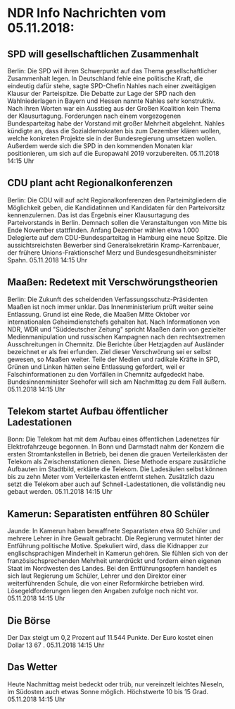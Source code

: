 # NDR Info Nachrichten vom 05.11.2018:


## SPD will gesellschaftlichen Zusammenhalt
Berlin: Die SPD will ihren Schwerpunkt auf das Thema gesellschaftlicher Zusammenhalt legen. In Deutschland fehle eine politische Kraft, die eindeutig dafür stehe, sagte SPD-Chefin Nahles nach einer zweitägigen Klausur der Parteispitze. Die Debatte zur Lage der SPD nach den Wahlniederlagen in Bayern und Hessen nannte Nahles sehr konstruktiv. Nach ihren Worten war ein Ausstieg aus der Großen Koalition kein Thema der Klausurtagung. Forderungen nach einem vorgezogenen Bundesparteitag habe der Vorstand mit großer Mehrheit abgelehnt. Nahles kündigte an, dass die Sozialdemokraten bis zum Dezember klären wollen, welche konkreten Projekte sie in der Bundesregierung umsetzen wollen. Außerdem werde sich die SPD in den kommenden Monaten klar positionieren, um sich auf die Europawahl 2019 vorzubereiten. 05.11.2018 14:15 Uhr 

## CDU plant acht Regionalkonferenzen
Berlin: Die CDU will auf acht Regionalkonferenzen den Parteimitgliedern die Möglichkeit geben, die Kandidatinnen und Kandidaten für den Parteivorsitz kennenzulernen. Das ist das Ergebnis einer Klausurtagung des Parteivorstands in Berlin. Demnach sollen die Veranstaltungen von Mitte bis Ende November stattfinden. Anfang Dezember wählen etwa 1.000 Delegierte auf dem CDU-Bundesparteitag in Hamburg eine neue Spitze. Die aussichtsreichsten Bewerber sind Generalsekretärin Kramp-Karrenbauer, der frühere Unions-Fraktionschef Merz und Bundesgesundheitsminister Spahn. 05.11.2018 14:15 Uhr 

## Maaßen: Redetext mit Verschwörungstheorien
Berlin: Die Zukunft des scheidenden Verfassungsschutz-Präsidenten Maaßen ist noch immer unklar. Das Innenministerium prüft weiter seine Entlassung. Grund ist eine Rede, die Maaßen Mitte Oktober vor internationalen Geheimdienstchefs gehalten hat. Nach Informationen von NDR, WDR und "Süddeutscher Zeitung" spricht Maaßen darin von gezielter Medienmanipulation und russischen Kampagnen nach den rechtsextremen Ausschreitungen in Chemnitz. Die Berichte über Hetzjagden auf Ausländer bezeichnet er als frei erfunden. Ziel dieser Verschwörung sei er selbst gewesen, so Maaßen weiter. Teile der Medien und radikale Kräfte in SPD, Grünen und Linken hätten seine Entlassung gefordert, weil er Falschinformationen zu den Vorfällen in Chemnitz aufgedeckt habe. Bundesinnenminister Seehofer will sich am Nachmittag zu dem Fall äußern. 05.11.2018 14:15 Uhr 

## Telekom startet Aufbau öffentlicher Ladestationen
Bonn: Die Telekom hat mit dem Aufbau eines öffentlichen Ladenetzes für Elektrofahrzeuge begonnen. In Bonn und Darmstadt nahm der Konzern die ersten Stromtankstellen in Betrieb, bei denen die grauen Verteilerkästen der Telekom als Zwischenstationen dienen. Diese Methode erspare zusätzliche Aufbauten im Stadtbild, erklärte die Telekom. Die Ladesäulen selbst können bis zu zehn Meter vom Verteilerkasten entfernt stehen. Zusätzlich dazu setzt die Telekom aber auch auf Schnell-Ladestationen, die vollständig neu gebaut werden. 05.11.2018 14:15 Uhr 

## Kamerun: Separatisten entführen 80 Schüler
Jaunde: In Kamerun haben bewaffnete Separatisten etwa 80 Schüler und mehrere Lehrer in ihre Gewalt gebracht. Die Regierung vermutet hinter der Entführung politische Motive. Spekuliert wird, dass die Kidnapper zur englischsprachigen Minderheit in Kamerun gehören. Sie fühlen sich von der französischsprechenden Mehrheit unterdrückt und fordern einen eigenen Staat im Nordwesten des Landes. Bei den Entführungsopfern handelt es sich laut Regierung um Schüler, Lehrer und den Direktor einer weiterführenden Schule, die von einer Reformkirche betrieben wird. Lösegeldforderungen liegen den Angaben zufolge noch nicht vor. 05.11.2018 14:15 Uhr 

## Die Börse
Der Dax steigt um  0,2  Prozent auf  11.544 Punkte. Der Euro kostet einen Dollar  13 67 . 05.11.2018 14:15 Uhr 

## Das Wetter
Heute Nachmittag meist bedeckt oder trüb, nur vereinzelt leichtes Nieseln, im Südosten auch etwas Sonne möglich. Höchstwerte 10 bis 15 Grad. 05.11.2018 14:15 Uhr 
